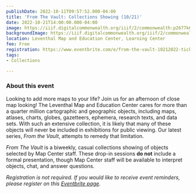 ```yaml
---
publishDate: 2022-10-11T09:57:52.000-04:00
title: 'From The Vault: Collections Showing (10/21)'
date: 2022-10-21T14:00:00.000-04:00
image: https://iiif.digitalcommonwealth.org/iiif/2/commonwealth:p2677k68s/full/2000,/0/default.jpg
backgroundImage: https://iiif.digitalcommonwealth.org/iiif/2/commonwealth:p2677k68s/full/2000,/0/default.jpg
location: Leventhal Map and Education Center, Learning Center
fee: Free
registration: https://www.eventbrite.com/e/from-the-vault-10212022-tickets-439625340227
tags:
- Collections

---
```

### About this event

Looking to add more maps to your life? Join us for an afternoon of close map looking! The Leventhal Map and Education Center cares for more than a quarter million cartographic and geographic objects, including maps, atlases, charts, globes, gazetteers, ephemera, research texts, and data sets. With such an extensive collection, it is likely that many of these objects will never be included in exhibitions for public viewing. Our latest series, _From the Vault_, attempts to remedy that limitation.

_From The Vault_ is a biweekly, casual collections showing of objects selected by Map Center staff. These drop-in sessions **do not** include a formal presentation, though Map Center staff will be available to interpret objects, chat, and answer questions.

_Registration is not required. If you would like to receive event reminders, please register on this_ [_Eventbrite page_](https://www.eventbrite.com/e/from-the-vault-10212022-tickets-439625340227)_._